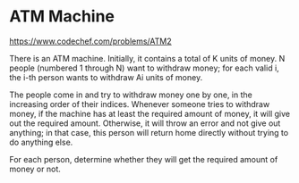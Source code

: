 # ATM Machine

https://www.codechef.com/problems/ATM2

There is an ATM machine. Initially, it contains a total of K units of money. N people (numbered 1 through N) want to withdraw money; for each valid i, the i-th person wants to withdraw Ai units of money.

The people come in and try to withdraw money one by one, in the increasing order of their indices. Whenever someone tries to withdraw money, if the machine has at least the required amount of money, it will give out the required amount. Otherwise, it will throw an error and not give out anything; in that case, this person will return home directly without trying to do anything else.

For each person, determine whether they will get the required amount of money or not.